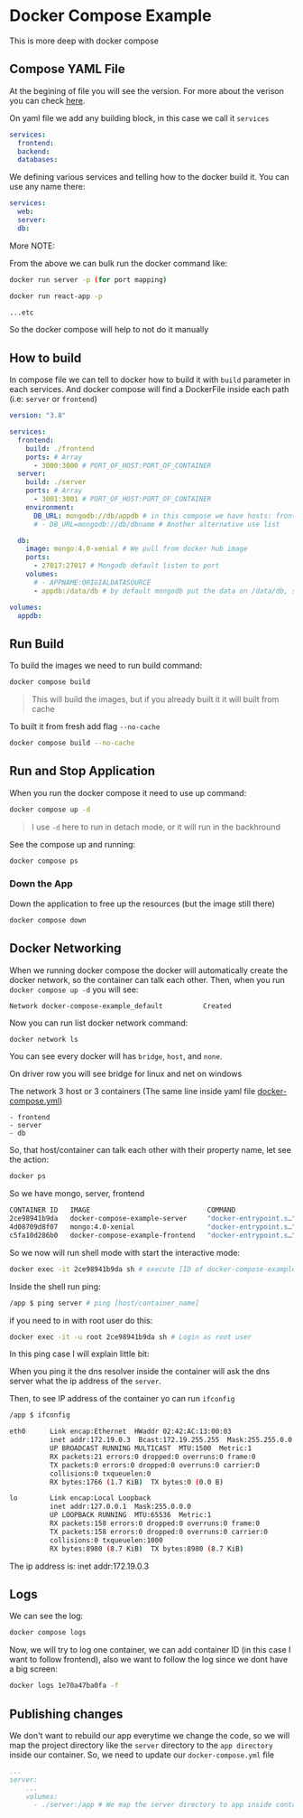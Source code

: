 # Docker Compose Example

This is more deep with docker compose

## Compose YAML File

At the begining of file you will see the version. For more about the verison you can check [here](https://docs.docker.com/compose/compose-file/compose-versioning/#compatibility-matrix).

On yaml file we add any building block, in this case we call it `services`

```yaml
services:
  frontend:
  backend:
  databases:
```

We defining various services and telling how to the docker build it. You can use any name there:

```yml
services:
  web:
  server:
  db:
```

More NOTE:

From the above we can bulk run the docker command like:

```bash
docker run server -p (for port mapping)

docker run react-app -p

...etc
```

So the docker compose will help to not do it manually

## How to build

In compose file we can tell to docker how to build it with `build` parameter in each services. And docker compose will find a DockerFile inside each path (i.e: `server` or `frontend`)

```yml
version: "3.8"

services:
  frontend:
    build: ./frontend
    ports: # Array
      - 3000:3000 # PORT_OF_HOST:PORT_OF_CONTAINER
  server:
    build: ./server
    ports: # Array
      - 3001:3001 # PORT_OF_HOST:PORT_OF_CONTAINER
    environment:
      DB_URL: mongodb://db/appdb # in this compose we have hosts: frontend, server, db
      # - DB_URL=mongodb://db/dbname # Another alternative use list

  db:
    image: mongo:4.0-xenial # We pull from docker hub image
    ports:
      - 27017:27017 # Mongodb default listen to port
    volumes:
      # - APPNAME:ORIGIALDATASOURCE
      - appdb:/data/db # by default mongodb put the data on /data/db, so we want to map the volume to the data directory where the data is outside of the volume

volumes:
  appdb:
```

## Run Build

To build the images we need to run build command:

```bash
docker compose build
```

> This will build the images, but if you already built it it will built from cache

To built it from fresh add flag `--no-cache`

```bash
docker compose build --no-cache
```

## Run and Stop Application

When you run the docker compose it need to use up command:

```bash
docker compose up -d
```

> I use `-d` here to run in detach mode, or it will run in the backhround

See the compose up and running:

```bash
docker compose ps
```

### Down the App

Down the application to free up the resources (but the image still there)

```bash
docker compose down
```

## Docker Networking

When we running docker compose the docker will automatically create the docker network, so the container can talk each other.
Then, when you run `docker compose up -d` you will see:

```
Network docker-compose-example_default          Created
```

Now you can run list docker network command:

```bash
docker network ls
```

You can see every docker will has `bridge`, `host`, and `none`.

On driver row you will see bridge for linux and net on windows

The network 3 host or 3 containers (The same line inside yaml file [docker-compose.yml](docker-compose.yml))

```
- frontend
- server
- db
```

So, that host/container can talk each other with their property name, let see the action:

```bash
docker ps
```

So we have mongo, server, frontend

```bash
CONTAINER ID   IMAGE                             COMMAND                  CREATED          STATUS          PORTS                      NAMES
2ce98941b9da   docker-compose-example-server     "docker-entrypoint.s…"   10 minutes ago   Up 10 minutes   0.0.0.0:3001->3001/tcp     docker-compose-example-server-1
4d08709d8f07   mongo:4.0-xenial                  "docker-entrypoint.s…"   10 minutes ago   Up 10 minutes   0.0.0.0:27017->27017/tcp   docker-compose-example-db-1
c5fa10d286b0   docker-compose-example-frontend   "docker-entrypoint.s…"   10 minutes ago   Up 10 minutes   0.0.0.0:3000->3000/tcp     docker-compose-example-frontend-1
```

So we now will run shell mode with start the interactive mode:

```bash
docker exec -it 2ce98941b9da sh # execute [ID of docker-compose-example-server] interactive mode in a shell
```

Inside the shell run ping:

```bash
/app $ ping server # ping [host/container_name]
```

if you need to in with root user do this:

```bash
docker exec -it -u root 2ce98941b9da sh # Login as root user
```

In this ping case I will explain little bit:

When you ping it the dns resolver inside the container will ask the dns server what the ip address of the `server`.

Then, to see IP address of the container yo can run `ifconfig`

```bash
/app $ ifconfig

eth0      Link encap:Ethernet  HWaddr 02:42:AC:13:00:03
          inet addr:172.19.0.3  Bcast:172.19.255.255  Mask:255.255.0.0
          UP BROADCAST RUNNING MULTICAST  MTU:1500  Metric:1
          RX packets:21 errors:0 dropped:0 overruns:0 frame:0
          TX packets:0 errors:0 dropped:0 overruns:0 carrier:0
          collisions:0 txqueuelen:0
          RX bytes:1766 (1.7 KiB)  TX bytes:0 (0.0 B)

lo        Link encap:Local Loopback
          inet addr:127.0.0.1  Mask:255.0.0.0
          UP LOOPBACK RUNNING  MTU:65536  Metric:1
          RX packets:158 errors:0 dropped:0 overruns:0 frame:0
          TX packets:158 errors:0 dropped:0 overruns:0 carrier:0
          collisions:0 txqueuelen:1000
          RX bytes:8980 (8.7 KiB)  TX bytes:8980 (8.7 KiB)
```

The ip address is: inet addr:172.19.0.3

## Logs

We can see the log:

```bash
docker compose logs
```

Now, we will try to log one container, we can add container ID (in this case I want to follow frontend), also we want to follow the log since we dont have a big screen:

```bash
docker logs 1e70a47ba0fa -f
```

## Publishing changes

We don't want to rebuild our app everytime we change the code, so we will map the project directory like the `server` directory to the `app directory` inside our container. So, we need to update our `docker-compose.yml` file

```yml
...
server:
    ...
    volumes:
      - ./server:/app # We map the server directory to app inside container
```
